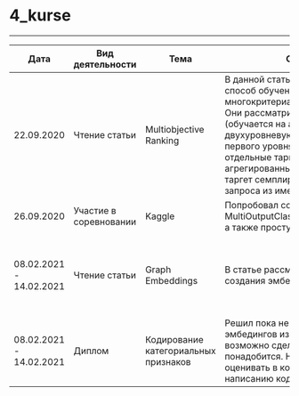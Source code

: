 # 4_kurse

***
| Дата | Вид деятельности | Тема | Содержание | Ссылка |
| --- | --- | --- | --- | --- |
| 22.09.2020 | Чтение статьи | Multiobjective Ranking | В данной статье авторы рассматривают способ обучения модели многокритериальному ранжированию. Они рассматривают одноуровневую (обучается на агрегированный таргет) и двухуровневую модель (модели первого уровня обучаются на отдельные таргеты, модель второго на агрегированный). Агрегированный таргет семплируется для каждого запроса из имеющихся таргетов. | [Multi-Objective Ranking Optimization for Product Search Using Stochastic Label Aggregation](https://assets.amazon.science/4d/9c/69cbef8346408349385c780cac48/scipub-1195.pdf) |
| 26.09.2020 | Участие в соревновании | Kaggle | Попробовал собрать простой бейзлайн MultiOutputClassifier(xgb.XGBClassifier()), а также простую нейронку. | |
| 08.02.2021 - 14.02.2021 | Чтение статьи | Graph Embeddings  | В статье рассматривается способ создания эмбедингов для графов | [Cleora: A Simple, Strong and Scalable Graph Embedding Scheme](https://arxiv.org/pdf/2102.02302v1.pdf) |
| 08.02.2021 - 14.02.2021 | Диплом | Кодирование категориальных признаков | Решил пока не переписывать код для эмбедингов из [category_encoders](https://contrib.scikit-learn.org/category_encoders/), возможно сделаю это в конце если понадобится. Наметил, что я хочу оценивать в кодировании и приступил к написанию кода эксперементов | |

